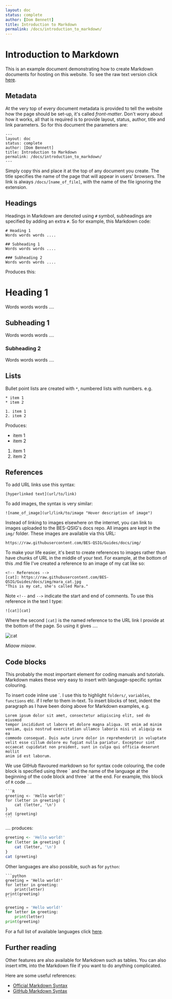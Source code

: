 ```yaml
---
layout: doc
status: complete
author: [Dom Bennett]
title: Introduction to Markdown
permalink: /docs/introduction_to_markdown/
---
```


# Introduction to Markdown

This is an example document demonstrating how to create Markdown documents for
hosting on this website. To see the raw text version click [here][raw].

## Metadata
At the very top of every document metadata is provided to tell the website how
the page should be set-up, it's called _front-matter_. Don't worry about how
it works, all that is required is to provide layout, status, author, title and
link parameters. So for this document the parameters are:

    ---
    layout: doc
    status: complete
    author: [Dom Bennett]
    title: Introduction to Markdown
    permalink: /docs/introduction_to_markdown/
    ---

Simply copy this and place it at the top of any document you create. The title
specifies the name of the page that will appear in users' browsers. The link
is always `/docs/[name_of_file]`, with the name of the file ignoring the
extension.

## Headings

Headings in Markdown are denoted using `#` symbol, subheadings are specified by
adding an extra `#`. So for example, this Markdown code:

    # Heading 1
    Words words words ....

    ## Subheading 1
    Words words words ....

    ### Subheading 2
    Words words words ....

Produces this:

# Heading 1
Words words words ....

## Subheading 1
Words words words ....

### Subheading 2
Words words words ....

## Lists

Bullet point lists are created with `*`, numbered lists with numbers. e.g.

    * item 1
    * item 2

    1. item 1
    2. item 2

Produces:

* item 1
* item 2

1. item 1
2. item 2

## References

To add URL links use this syntax:

    [hyperlinked text](url/to/link)

To add images, the syntax is very similar:

    ![name_of_image](url/link/to/image "Hover description of image")

Instead of linking to images elsewhere on the internet, you can link to images
uploaded to the BES-QSIG's docs repo. All images are kept in the `img/` folder.
These images are available via this URL:

    https://raw.githubusercontent.com/BES-QSIG/Guides/docs/img/

To make your life easier, it's best to create references to images rather than
have chunks of URL in the middle of your text. For example, at the bottom of
this .md file I've created a reference to an image of my cat like so:

    <!-- References -->
    [cat]: https://raw.githubusercontent.com/BES-QSIG/Guides/docs/img/mara_cat.jpg
    "This is my cat, she's called Mara."

Note `<!--` and `-->` indicate the start and end of comments. To use this
reference in the text I type:

    ![cat][cat]

Where the second `[cat]` is the named reference to the URL link I provide at the
bottom of the page. So using it gives ....

![cat][cat]

_Miaow miaow_.

## Code blocks

This probably the most important element for coding manuals and tutorials.
Markdown makes these very easy to insert with language-specific syntax
colouring.

To insert code inline use \`. I use this to highlight `folders/`,
`variables`, `functions` etc. if I refer to them in-text. To insert blocks of
text, indent the paragraph as I have been doing above for Markdown examples, e.g.

    Lorem ipsum dolor sit amet, consectetur adipiscing elit, sed do eiusmod
    tempor incididunt ut labore et dolore magna aliqua. Ut enim ad minim
    veniam, quis nostrud exercitation ullamco laboris nisi ut aliquip ex ea
    commodo consequat. Duis aute irure dolor in reprehenderit in voluptate
    velit esse cillum dolore eu fugiat nulla pariatur. Excepteur sint
    occaecat cupidatat non proident, sunt in culpa qui officia deserunt mollit
    anim id est laborum.

We use GitHub flavoured markdown so for syntax code colouring, the code block
is specified using three \` and the name of the language at the beginning of
the code block and three \`  at the end. For example, this block of `R`
code ....

    ```R
    greeting <- 'Hello world!'
    for (letter in greeting) {
        cat (letter, '\n')
    }
    cat (greeting)
    ```

.... produces:

```R
greeting <- 'Hello world!'
for (letter in greeting) {
    cat (letter, '\n')
}
cat (greeting)
```

Other languages are also possible, such as for `python`:

    ```python
    greeting = 'Hello world!'
    for letter in greeting:
        print(letter)
    print(greeting)
    ```

```python
greeting = 'Hello world!'
for letter in greeting:
    print(letter)
print(greeting)
```

For a full list of available languages click
[here](https://github.com/github/linguist/blob/master/lib/linguist/languages.yml).

## Further reading
Other features are also available for Markdown such as tables. You can also
insert `HTML` into the Markdown file if you want to do anything complicated.

Here are some useful references:

* [Official Markdown Syntax](http://daringfireball.net/projects/markdown/syntax)
* [GitHub Markdown Syntax](https://help.github.com/articles/github-flavored-markdown/)

<!-- References -->
[raw]: https://raw.githubusercontent.com/BES-QSIG/Test-guides/docs/example_document.md
[cat]: https://raw.githubusercontent.com/BES-QSIG/test/docs/img/mara_cat.jpg "This is my cat, she's called Mara."
